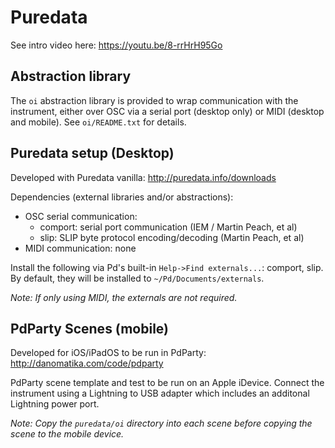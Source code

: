 Puredata
========

See intro video here: <https://youtu.be/8-rrHrH95Go>

Abstraction library
-------------------

The `oi` abstraction library is provided to wrap communication with the instrument, either over OSC via a serial port (desktop only) or MIDI (desktop and mobile). See `oi/README.txt` for details.

Puredata setup (Desktop)
------------------------

Developed with Puredata vanilla: http://puredata.info/downloads

Dependencies (external libraries and/or abstractions):
* OSC serial communication:
  - comport: serial port communication (IEM / Martin Peach, et al)
  - slip: SLIP byte protocol encoding/decoding (Martin Peach, et al)
* MIDI communication: none

Install the following via Pd's built-in `Help->Find externals...`: comport, slip. By default, they will be installed to `~/Pd/Documents/externals`.

_Note: If only using MIDI, the externals are not required._

PdParty Scenes (mobile)
-----------------------

Developed for iOS/iPadOS to be run in PdParty: http://danomatika.com/code/pdparty

PdParty scene template and test to be run on an Apple iDevice. Connect the instrument using a Lightning to USB adapter which includes an additonal Lightning power port.

_Note: Copy the `puredata/oi` directory into each scene before copying the scene to the mobile device._
